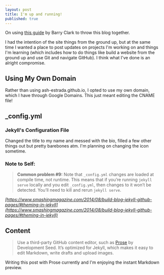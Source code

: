 ```yaml
---
layout: post
title: I'm up and running!
published: true
---
```

On using [this guide](https://github.com/barryclark/jekyll-now) by Barry Clark to throw this blog together.

I had the intention of the site things from the ground up, but at the same time I wanted a place to post updates on projects I'm working on and things I'm learning (which includes how to do things like build a website from the ground up and use Git and navigate GitHub). I think what I've done is an alright compromise.

## Using My Own Domain 

Rather than using ash-estrada.github.io, I opted to use my own domain, which I have through Google Domains. This just meant editing the CNAME file! 

## _config.yml

### Jekyll's Configuration File

Changed the title to my name and messed with the bio, filled a few other things out but pretty barebones atm. I'm planning on changing the icon sometime.

### Note to Self: 

> **Common problem #9:** Note that `_config.yml` changes are loaded at compile time, not runtime. This means that if you’re running `jekyll serve` locally and you edit `_config.yml`, then changes to it won’t be detected. You’ll need to kill and rerun `jekyll serve`.

*[https://www.smashingmagazine.com/2014/08/build-blog-jekyll-github-pages/#theming-in-jekyll](https://www.smashingmagazine.com/2014/08/build-blog-jekyll-github-pages/#theming-in-jekyll)*

## Content

> Use a third-party GitHub content editor, such as [Prose](prose.io) by Development Seed. It’s optimized for Jekyll, which makes it easy to edit Markdown, write drafts and upload images.

Writing this post with Prose currently and I'm enjoying the instant Markdown preview.
